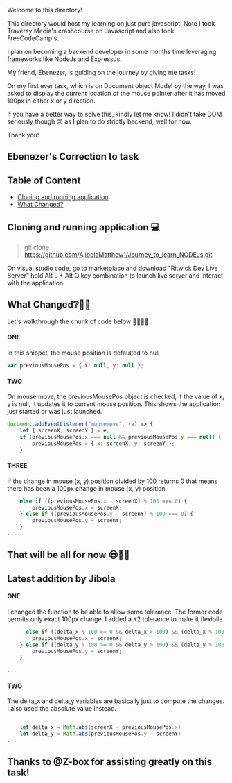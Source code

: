 Welcome to this directory! 

This directory would host my learning on just pure javascript. Note I took Traversy Media's crashcourse on Javascript and also took FreeCodeCamp's.


I plan on  becoming a backend developer in some months time leveraging frameworks like NodeJs and ExpressJs. 

My friend, Ebenezer, is guiding on the journey by giving me tasks!


On my first ever task, which is on Document object Model by the way, I was asked to display the current location of the mouse pointer after it has moved 100px 
in either x or y direction. 

If you have a better way to solve this, kindly let me know! I didn't take DOM seriously though 🙃 as I plan to do strictly backend, well for now. 


Thank you!


## Ebenezer's Correction to task

## Table of Content

-   [Cloning and running application](#cloning-and-running-application-💻)
-   [What Changed?](#what-changed❔🙋‍♀️)


## Cloning and running application 💻

> git clone https://github.com/AjibolaMatthew1/Journey_to_learn_NODEJs.git

On visual studio code, go to marketplace and download "Ritwick Dey Live Server" hold Alt L + Alt O key combination to launch live server and interact with the application

## What Changed❔🙋‍♀️

Let's walkthrough the chunk of code below 🚶‍♀️🚶‍♀️

#### ONE

In this snippet, the mouse position is defaulted to null

```javascript
var previousMousePos = { x: null, y: null };
```

#### TWO

On mouse move, the previousMousePos object is checked, if the value of x, y is null, it updates it to current mouse position. This shows the application just started or was just launched.

```javascript
document.addEventListener("mousemove", (e) => {
    let { screenX, screenY } = e;
    if (previousMousePos.x === null && previousMousePos.y === null) {
        previousMousePos = { x: screenX, y: screenY };
    }
```

#### THREE

If the change in mouse (x, y) position divided by 100 returns 0 that means there has been a 100px change in mouse (x, y) position.

```javascript
    else if ((previousMousePos.x - screenX) % 100 === 0) {
        previousMousePos.x = screenX;
    } else if ((previousMousePos.y - screenY) % 100 === 0) {
        previousMousePos.y = screenY;
    }
...
```

## That will be all for now 😎🤷‍♂️


## Latest addition by Jibola 

#### ONE

I changed the function to be able to allow some tolerance. The former code permits only exact 100px change. I added a +2 tolerance to make it flexibile.

```javascript
      else if ((delta_x % 100 >= 0 && delta_x > 100) && (delta_x % 100 <= 2)) {
        previousMousePos.x = screenX;
    } else if ((delta_y % 100 >= 0 && delta_y > 100) && (delta_y % 100 <= 2)) {
        previousMousePos.y = screenY;
    }

...
```

#### TWO 

The delta_x and delta_y variables are basically just to compute the changes. I also used the absolute value instead.

```javascript

    let delta_x = Math.abs(screenX - previousMousePos.x)
    let delta_y = Math.abs(previousMousePos.y - screenY)
...
```

## Thanks to @Z-box for assisting greatly on this task!
